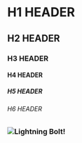 # H1 HEADER
## H2 HEADER
### H3 HEADER
#### H4 HEADER
##### H5 HEADER
###### H6 HEADER

### ![Lightning Bolt!](https://m.media-amazon.com/images/I/31ivT7FNGqL._AC_.jpg)
